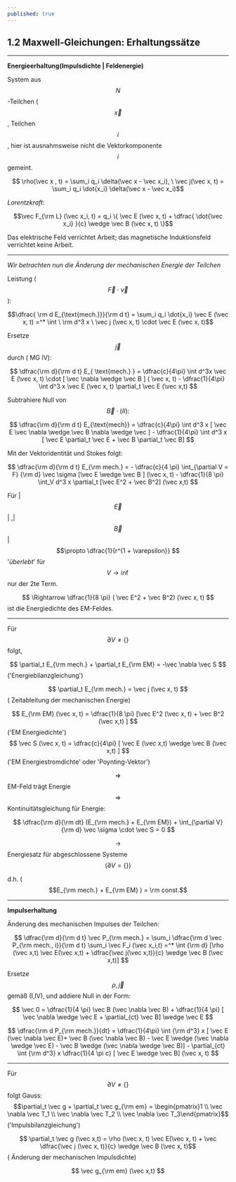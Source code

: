 ```yaml
---
published: true
---
```

## 1.2 Maxwell-Gleichungen: Erhaltungssätze

----
**Energieerhaltung(Impulsdichte | Feldenergie)**

System aus $$ N $$-Teilchen ($$\vec x$$, Teilchen $$ i$$, hier ist ausnahmsweise nicht die Vektorkomponente $$ i $$ gemeint.

$$ \rho(\vec x , t) = \sum_i q_i \delta(\vec x - \vec x_i), \ \vec j(\vec x, t) = \sum_i q_i \dot{x_i} \delta(\vec x - \vec x_i)$$

_Lorentzkraft_:

$$\vec F_{\rm L} (\vec x_i, t) = q_i \{ \vec E (\vec x, t) + \dfrac{  \dot{\vec x_i} }{c} \wedge \vec B (\vec  x, t) \}$$

Das elektrische Feld verrichtet Arbeit; das magnetische Induktionsfeld verrichtet keine Arbeit.

---

_Wir betrachten nun die Änderung der mechanischen Energie der Teilchen_

Leistung ($$ \vec F \cdot \vec v $$):

$$\dfrac{ \rm d E_{\text{mech.}}}{\rm d t} = \sum_i q_i \dot{x_i} \vec E (\vec x, t) =^* \int \ \rm d^3  x \ \vec j (\vec x, t) \cdot \vec E (\vec x, t)$$

Ersetze $$\vec j $$ durch ( MG IV):

$$ \dfrac{\rm d}{\rm d t} E_{ \text{mech.} } = \dfrac{c}{4\pi} \int d^3x \vec E (\vec x, t) \cdot [ \vec \nabla \wedge \vec B ] ( \vec x, t) - \dfrac{1}{4\pi} \int d^3 x \vec E (\vec x, t) \partial_t \vec E (\vec x,t) $$

Subtrahiere Null von $$ \vec B \cdot (II) :$$

$$ \dfrac{\rm d}{\rm d t} E_{\text{mech}} = \dfrac{c}{4\pi} \int d^3 x [ \vec E \vec \nabla \wedge \vec B \nabla \wedge \vec ] - \dfrac{1}{4\pi} \int d^3 x [ \vec E \partial_t \vec E + \vec B \partial_t \vec B] $$

Mit der Vektoridentität und Stokes folgt:

$$ \dfrac{\rm d}{\rm d t} E_{\rm mech.} = - \dfrac{c}{4 \pi} \int_{\partial V = F} {\rm d} \vec \sigma [\vec E \wedge \vec B ] (\vec x, t) - \dfrac{1}{8 \pi} \int_V d^3 x \partial_t [\vec E^2 + \vec B^2] (\vec x,t) $$

Für |$$\vec E$$| ,|$$\vec B$$| $$\propto \dfrac{1}{r^{1 + \varepsilon}} $$ '_überlebt_' für $$ V \to \inf $$ nur der 2te Term. 

$$ \Rightarrow \dfrac{1}{8 \pi} ( \vec E^2 + \vec B^2) (\vec x, t) $$ ist die Energiedichte des EM-Feldes.

---

Für $$ \partial V \neq \{\}$$ folgt,

$$ \partial_t E_{\rm mech.} + \partial_t E_{\rm EM} = -\vec \nabla \vec S $$ ('Energiebilanzgleichung')

$$ \partial_t E_{\rm mech.} = \vec j (\vec x, t) $$ ( Zeitableitung der mechanischen Energie)

$$ E_{\rm EM} (\vec x, t) = \dfrac{1}{8 \pi} [\vec E^2 (\vec x, t) + \vec B^2 (\vec x,t) ] $$ ('EM Energiedichte')
$$ \vec S (\vec x, t) = \dfrac{c}{4\pi} [ \vec E (\vec x,t) \wedge \vec B (\vec x,t) ] $$ ('EM Energiestromdichte' oder 'Poynting-Vektor')

$$ \Rightarrow$$ EM-Feld trägt Energie $$\Rightarrow$$ Kontinuitätsgleichung für Energie:

$$ \dfrac{\rm d}{\rm dt} (E_{\rm mech.} + E_{\rm EM}) + \int_{\partial V} {\rm d} \vec \sigma \cdot \vec S = 0  $$

$$ \rightarrow$$ Energiesatz für abgeschlossene Systeme $$( \partial V = \{\})$$ 

d.h. ($$E_{\rm mech.} + E_{\rm EM} ) = \rm const.$$

---

**Impulserhaltung**

Änderung des mechanischen Impulses der Teilchen:

$$ \dfrac{\rm d}{\rm d t} \vec P_{\rm mech.} = \sum_i \dfrac{\rm d \vec P_{\rm mech., i}}{\rm d t}  \sum_i \vec F_i (\vec x_i,t) =^* \int {\rm d} [\rho (\vec x,t) \vec E(\vec x,t) + \dfrac{\vec j(\vec x,t)}{c} \wedge \vec B (\vec x,t)] $$

Ersetze $$ \rho, \vec j $$ gemäß (I,IV), und addiere Null in der Form:

$$ \vec 0 = \dfrac{1}{4 \pi} \vec B (\vec \nabla \vec B) + \dfrac{1}{4 \pi} [ \vec \nabla \wedge \vec E + \partial_{ct} \vec B] \wedge \vec E $$

$$ \dfrac{\rm d P_{\rm mech.}}{dt} = \dfrac{1}{4\pi} \int {\rm d^3} x [ \vec E (\vec \nabla \vec E)+ \vec B (\vec \nabla \vec B) - \vec E \wedge (\vec \nabla \wedge \vec E) - \vec B \wedge (\vec \nabla \wedge \vec B)] - \partial_{ct} \int {\rm d^3} x \dfrac{1}{4 \pi c} [ \vec E \wedge \vec B] (\vec x, t) $$

---
 Für $$ \partial V \neq \{\} $$ folgt Gauss:
$$\partial_t \vec g + \partial_t \vec g_{\rm em} = \begin{pmatrix}1 \\ \vec \nabla \vec T_1 \\ \vec \nabla \vec T_2 \\ \vec \nabla \vec T_3\end{pmatrix}$$ ('Impulsbilanzgleichung')

$$ \partial_t \vec g (\vec x,t) = \rho (\vec x, t) \vec E(\vec x, t) + \vec \dfrac{\vec j (\vec x, t)}{c} \wedge \vec B (\vec x, t)$$ ( Änderung der mechanischen Impulsdichte)

$$ \vec g_{\rm em} (\vec x,t) $$
